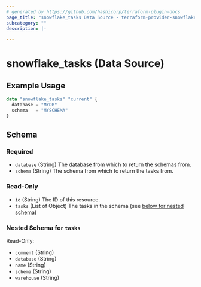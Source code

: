 ```yaml
---
# generated by https://github.com/hashicorp/terraform-plugin-docs
page_title: "snowflake_tasks Data Source - terraform-provider-snowflake"
subcategory: ""
description: |-
  
---
```


# snowflake_tasks (Data Source)



## Example Usage

```terraform
data "snowflake_tasks" "current" {
  database = "MYDB"
  schema   = "MYSCHEMA"
}
```

<!-- schema generated by tfplugindocs -->
## Schema

### Required

- `database` (String) The database from which to return the schemas from.
- `schema` (String) The schema from which to return the tasks from.

### Read-Only

- `id` (String) The ID of this resource.
- `tasks` (List of Object) The tasks in the schema (see [below for nested schema](#nestedatt--tasks))

<a id="nestedatt--tasks"></a>
### Nested Schema for `tasks`

Read-Only:

- `comment` (String)
- `database` (String)
- `name` (String)
- `schema` (String)
- `warehouse` (String)


